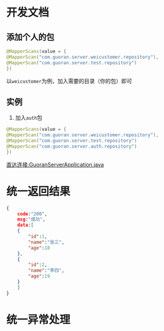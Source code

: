 # 开发文档


## 添加个人的包
```java
@MapperScans(value = {
@MapperScan("com.guoran.server.weicustomer.repository"),
@MapperScan("com.guoran.server.test.repository")
})
```
以`weicustomer`为例，加入需要的目录（你的包）即可

## 实例
1. 加入`auth`包
```java
@MapperScans(value = {
@MapperScan("com.guoran.server.weicustomer.repository"),
@MapperScan("com.guoran.server.test.repository")
@MapperScan("com.guoran.server.auth.repository")
})
```

[直达连接:GuoranServerApplication.java](guoran-server%2Fsrc%2Fmain%2Fjava%2Fcom%2Fguoran%2Fserver%2FGuoranServerApplication.java)

# 统一返回结果
```json
{
    code:"200",
    msg:"成功",
    data:[
    {
        "id":1,
        "name":"张三",
        "age":18
    },
    {
        "id":2,
        "name":"李四",
        "age":19
    }
    ]
}
```


# 统一异常处理

